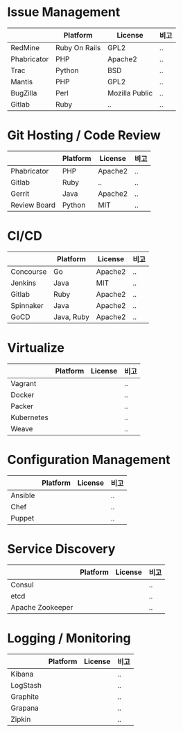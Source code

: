 # Issue Management
|             | Platform      | License        | 비고 |
|---          |---            |---             |---  |
| RedMine     | Ruby On Rails | GPL2           | .. |
| Phabricator | PHP           | Apache2        | .. |
| Trac        | Python        | BSD            | .. |
| Mantis      | PHP           | GPL2           | .. |
| BugZilla    | Perl          | Mozilla Public | .. |
| Gitlab      | Ruby          | ..             | .. |


# Git Hosting / Code Review

|             | Platform      | License        | 비고 |
|---          |---            |---             |---  |
| Phabricator | PHP           | Apache2        | .. |
| Gitlab      | Ruby          | ..             | .. |
| Gerrit      | Java          | Apache2        | .. |
| Review Board| Python        | MIT            | .. |

# CI/CD

|             | Platform      | License        | 비고 |
|---          |---            |---             |---  |
| Concourse   | Go            | Apache2        | .. |
| Jenkins     | Java          | MIT             | .. |
| Gitlab      | Ruby          | Apache2        | .. |
| Spinnaker   | Java          | Apache2        | .. |
| GoCD        | Java, Ruby    | Apache2        | .. |


# Virtualize
|             | Platform      | License        | 비고 |
|---          |---            |---             |---  |
| Vagrant     |               |                | .. |
| Docker      |               |                | .. |
| Packer      |               |                | .. |
| Kubernetes  |               |                | .. |
| Weave       |               |                | .. |


# Configuration Management
|             | Platform      | License        | 비고 |
|---          |---            |---             |---  |
| Ansible     |               |                | .. |
| Chef        |               |                | .. |
| Puppet      |               |                | .. |


# Service Discovery

|                   | Platform      | License        | 비고 |
|---                |---            |---             |---  |
| Consul            |               |                | .. |
| etcd              |               |                | .. |
| Apache Zookeeper  |               |                | .. |


# Logging / Monitoring
|                   | Platform      | License        | 비고 |
|---                |---            |---             |---  |
| Kibana            |               |                | .. |
| LogStash          |               |                | .. |
| Graphite          |               |                | .. |
| Grapana           |               |                | .. |
| Zipkin            |               |                | .. |

